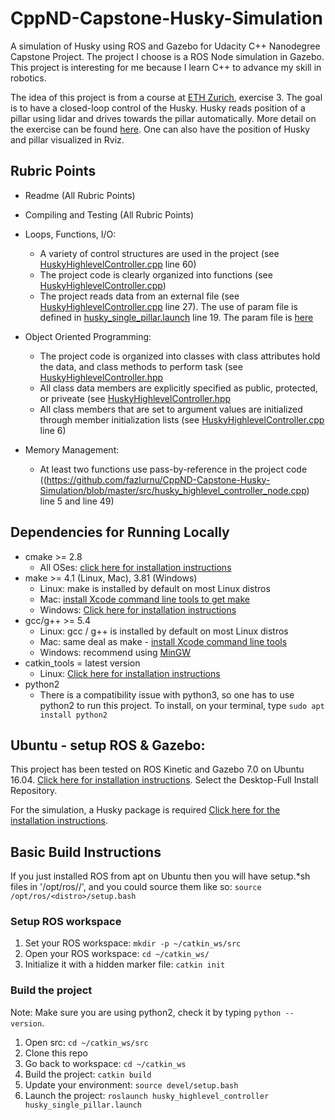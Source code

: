# CppND-Capstone-Husky-Simulation
A simulation of Husky using ROS and Gazebo for Udacity C++ Nanodegree Capstone Project. The project I choose is a ROS Node simulation in Gazebo. This project is interesting for me because I learn C++ to advance my skill in robotics.

The idea of this project is from a course at [ETH Zurich](https://rsl.ethz.ch/education-students/lectures/ros.html), exercise 3. The goal is to have a closed-loop control of the Husky. Husky reads position of a pillar using lidar and drives towards the pillar automatically. More detail on the exercise can be found [here](https://ethz.ch/content/dam/ethz/special-interest/mavt/robotics-n-intelligent-systems/rsl-dam/ROS2020/Exercise%20Session%203.pdf). One can also have the position of Husky and pillar visualized in Rviz.

## Rubric Points
* Readme (All Rubric Points)

* Compiling and Testing (All Rubric Points)

* Loops, Functions, I/O:
   * A variety of control structures are used in the project (see [HuskyHighlevelController.cpp](https://github.com/fazlurnu/CppND-Capstone-Husky-Simulation/blob/master/src/husky_highlevel_controller_node.cpp) line 60)
   * The project code is clearly organized into functions (see [HuskyHighlevelController.cpp](https://github.com/fazlurnu/CppND-Capstone-Husky-Simulation/blob/master/src/husky_highlevel_controller_node.cpp))
   * The project reads data from an external file (see [HuskyHighlevelController.cpp](https://github.com/fazlurnu/CppND-Capstone-Husky-Simulation/blob/master/src/husky_highlevel_controller_node.cpp) line 27). The use of param file is defined in [husky_single_pillar.launch](https://github.com/fazlurnu/CppND-Capstone-Husky-Simulation/blob/master/launch/husky_single_pillar.launch) line 19. The param file is [here](https://github.com/fazlurnu/CppND-Capstone-Husky-Simulation/tree/master/param) 

* Object Oriented Programming:
    * The project code is organized into classes with class attributes hold the data, and class methods to perform task (see [HuskyHighlevelController.hpp](https://github.com/fazlurnu/CppND-Capstone-Husky-Simulation/blob/master/include/husky_highlevel_controller/HuskyHighlevelController.hpp)
    * All class data members are explicitly specified as public, protected, or priveate (see [HuskyHighlevelController.hpp](https://github.com/fazlurnu/CppND-Capstone-Husky-Simulation/blob/master/include/husky_highlevel_controller/HuskyHighlevelController.hpp)
    * All class members that are set to argument values are initialized through member initialization lists (see [HuskyHighlevelController.cpp](https://github.com/fazlurnu/CppND-Capstone-Husky-Simulation/blob/master/src/husky_highlevel_controller_node.cpp) line 6)

* Memory Management:
    * At least two functions use pass-by-reference in the project code ((https://github.com/fazlurnu/CppND-Capstone-Husky-Simulation/blob/master/src/husky_highlevel_controller_node.cpp) line 5 and line 49)
    

## Dependencies for Running Locally
* cmake >= 2.8
  * All OSes: [click here for installation instructions](https://cmake.org/install/)
* make >= 4.1 (Linux, Mac), 3.81 (Windows)
  * Linux: make is installed by default on most Linux distros
  * Mac: [install Xcode command line tools to get make](https://developer.apple.com/xcode/features/)
  * Windows: [Click here for installation instructions](http://gnuwin32.sourceforge.net/packages/make.htm)
* gcc/g++ >= 5.4
  * Linux: gcc / g++ is installed by default on most Linux distros
  * Mac: same deal as make - [install Xcode command line tools](https://developer.apple.com/xcode/features/)
  * Windows: recommend using [MinGW](http://www.mingw.org/)
* catkin_tools = latest version
  * Linux: [Click here for installation instructions](https://catkin-tools.readthedocs.io/en/latest/installing.html)
* python2
  * There is a compatibility issue with python3, so one has to use python2 to run this project. To install, on your terminal, type `sudo apt install python2`
  
## Ubuntu - setup ROS & Gazebo:
This project has been tested on ROS Kinetic and Gazebo 7.0 on Ubuntu 16.04. [Click here for installation instructions](http://wiki.ros.org/kinetic/Installation/Ubuntu). Select the Desktop-Full Install Repository.

For the simulation, a Husky package is required [Click here for the installation instructions](http://wiki.ros.org/husky_gazebo/Tutorials/Simulating%20Husky).

## Basic Build Instructions

If you just installed ROS from apt on Ubuntu then you will have setup.*sh files in '/opt/ros/<distro>/', and you could source them like so: `source /opt/ros/<distro>/setup.bash`
  
### Setup ROS workspace

1. Set your ROS workspace: `mkdir -p ~/catkin_ws/src`
2. Open your ROS workspace: `cd ~/catkin_ws/`
3. Initialize it with a hidden marker file: `catkin init`

### Build the project

Note: Make sure you are using python2, check it by typing `python --version`.

1. Open src: `cd ~/catkin_ws/src`
2. Clone this repo
3. Go back to workspace: `cd ~/catkin_ws`
3. Build the project: `catkin build`
4. Update your environment: `source devel/setup.bash`
5. Launch the project: `roslaunch husky_highlevel_controller husky_single_pillar.launch`
